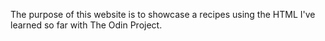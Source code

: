 The purpose of this website is to showcase a recipes using the HTML I've learned so far with The Odin Project.